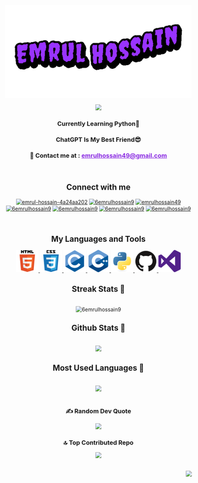 <div align="center">
  
  ![Emrul Hossain GIF](https://github.com/6emrulhossain9/6emrulhossain9/blob/main/Emrul_Hossian.gif)
</div>
<p align="center">
  <img src="https://readme-typing-svg.herokuapp.com/?lines=Computer%20Science%20Student;Aspiring%20Software%20Engineer;Always%20Learning%20New%20Things&font=Fira%20Code&center=true&width=440&height=45&color=8a2be2&vCenter=true&size=25">
</p>

<div align="center">
<h3>  Currently Learning <strong>Python</strong>🐍</h3>

<h3> <strong>ChatGPT Is My Best Friend</strong>😎</h3>

<h3>📧 Contact me at : <strong><a href="mailto:emrulhossain49@gmail.com" style="color:#8a2be2;">emrulhossain49@gmail.com</a></strong></h3>

</div>
<br>

<div align="center">

## Connect with me
<a href="https://linkedin.com/in/emrul-hossain-4a24aa202" target="blank"><img align="center" src="https://raw.githubusercontent.com/rahuldkjain/github-profile-readme-generator/master/src/images/icons/Social/linked-in-alt.svg" alt="emrul-hossain-4a24aa202" height="50" width="60" /></a>
<a href="https://twitter.com/6emrulhossain9" target="blank"><img align="center" src="https://raw.githubusercontent.com/rahuldkjain/github-profile-readme-generator/master/src/images/icons/Social/twitter.svg" alt="6emrulhossain9" height="50" width="60" /></a>
<a href="https://www.hackerrank.com/profile/emrulhossain49" target="blank"><img align="center" src="https://raw.githubusercontent.com/rahuldkjain/github-profile-readme-generator/master/src/images/icons/Social/hackerrank.svg" alt="emrulhossain49" height="50" width="60" /></a>
<a href="https://leetcode.com/u/6emrulhossain9/" target="blank"><img align="center" src="https://raw.githubusercontent.com/rahuldkjain/github-profile-readme-generator/master/src/images/icons/Social/leet-code.svg" alt="6emrulhossain9" height="50" width="60" /></a>
<a href="https://codeforces.com/profile/6emrulhossain9" target="blank"><img align="center" src="https://raw.githubusercontent.com/rahuldkjain/github-profile-readme-generator/master/src/images/icons/Social/codeforces.svg" alt="6emrulhossain9" height="50" width="60" /></a>
<a href="https://www.instagram.com/6emrulhossain9/" target="blank"><img align="center" src="https://raw.githubusercontent.com/rahuldkjain/github-profile-readme-generator/master/src/images/icons/Social/instagram.svg" alt="6emrulhossain9" height="50" width="60" /></a>
<a href="https://www.facebook.com/6emrulhossain9/" target="blank"><img align="center" src="https://raw.githubusercontent.com/rahuldkjain/github-profile-readme-generator/master/src/images/icons/Social/facebook.svg" alt="6emrulhossain9" height="50" width="60" /></a>
</div>

<br>
<div align="center">

## My Languages and Tools

<a href="https://www.w3.org/html/" target="_blank" rel="noreferrer">
  <img src="https://raw.githubusercontent.com/devicons/devicon/master/icons/html5/html5-original-wordmark.svg" alt="html5" width="60" height="60"/>
</a>
<a href="https://www.w3schools.com/css/" target="_blank" rel="noreferrer">
  <img src="https://raw.githubusercontent.com/devicons/devicon/master/icons/css3/css3-original-wordmark.svg" alt="css3" width="60" height="60"/>
</a>
<a href="https://www.cprogramming.com/" target="_blank" rel="noreferrer">
  <img src="https://raw.githubusercontent.com/devicons/devicon/master/icons/c/c-original.svg" alt="c" width="60" height="60"/>
</a>
<a href="https://www.w3schools.com/cpp/" target="_blank" rel="noreferrer">
  <img src="https://raw.githubusercontent.com/devicons/devicon/master/icons/cplusplus/cplusplus-original.svg" alt="cplusplus" width="60" height="60"/>
</a>
<a href="https://www.python.org" target="_blank" rel="noreferrer">
  <img src="https://raw.githubusercontent.com/devicons/devicon/master/icons/python/python-original.svg" alt="python" width="60" height="60"/>
</a>
<a href="https://github.com" target="_blank" rel="noreferrer">
  <img src="https://raw.githubusercontent.com/devicons/devicon/master/icons/github/github-original.svg" alt="github" width="60" height="60"/>
</a>
<a href="https://code.visualstudio.com/" target="_blank" rel="noreferrer">
  <img src="https://raw.githubusercontent.com/devicons/devicon/master/icons/visualstudio/visualstudio-plain.svg" alt="vs-code" width="60" height="60"/>
</a>

</div>




<div align="center">

  ##  Streak Stats 	💪
  <br>

  <img src="https://github-readme-streak-stats.herokuapp.com/?user=6emrulhossain9&theme=aura&border=ffffff" alt="6emrulhossain9"/>
</div>

<div align="center">

  ##  Github Stats 	👾
  <br>
  <img src="https://github-readme-stats.vercel.app/api?username=6emrulhossain9&show_icons=true&hide=contribs,prs&cache_seconds=86400&theme=aura" />
</div>

<div align="center">

  ## Most Used Languages 🌟
  <br>
      <img src="https://github-readme-stats.vercel.app/api/top-langs/?username=6emrulhossain9&theme=aura&hide_border=false&include_all_commits=false&count_private=false&layout=compact" />
      </div>
      <br>
<div align="center">

### ✍️ Random Dev Quote

  <img src="https://quotes-github-readme.vercel.app/api?type=horizontal&theme=aura&border=ffffff"/>

</div>

<div align="center">

### 🔝 Top Contributed Repo
<img src="https://github-contributor-stats.vercel.app/api?username=6emrulhossain9&limit=5&theme=aura&combine_all_yearly_contributions=true" />
</div>
<br>
<p align="right"> <img src="https://komarev.com/ghpvc/?username=6emrulhossain9&label=Visited&color=8a2be2&style=plastic" /> </p>
